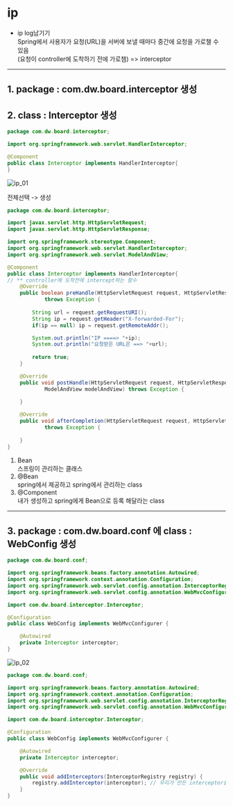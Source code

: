 # ip
- ip log남기기  
Spring에서 사용자가 요청(URL)을 서버에 보낼 때마다 중간에 요청을 가로챌 수 있음  
(요청이 controller에 도착하기 전에 가로챔) => interceptor

---
## 1. package : com.dw.board.interceptor 생성
## 2. class : Interceptor 생성
```java
package com.dw.board.interceptor;

import org.springframework.web.servlet.HandlerInterceptor;

@Component
public class Interceptor implements HandlerInterceptor{
}
```

![ip_01](/spring_study/img/ip_01.jpg)

전체선택 -> 생성

```java
package com.dw.board.interceptor;

import javax.servlet.http.HttpServletRequest;
import javax.servlet.http.HttpServletResponse;

import org.springframework.stereotype.Component;
import org.springframework.web.servlet.HandlerInterceptor;
import org.springframework.web.servlet.ModelAndView;

@Component
public class Interceptor implements HandlerInterceptor{
// ** controller에 도착전에 intercept하는 함수
	@Override
	public boolean preHandle(HttpServletRequest request, HttpServletResponse response, Object handler)
			throws Exception {
		
		String url = request.getRequestURI();
		String ip = request.getHeader("X-forwarded-For");
		if(ip == null) ip = request.getRemoteAddr(); 

		System.out.println("IP ====> "+ip);
		System.out.println("요청받은 URL은 ==> "+url);
		
		return true;
	}

	@Override
	public void postHandle(HttpServletRequest request, HttpServletResponse response, Object handler,
			ModelAndView modelAndView) throws Exception {
		
	}

	@Override
	public void afterCompletion(HttpServletRequest request, HttpServletResponse response, Object handler, Exception ex)
			throws Exception {
		
	}
}
```

1. Bean  
스프링이 관리하는 클래스
2. @Bean  
spring에서 제공하고 spring에서 관리하는 class
3. @Component  
내가 생성하고 spring에게 Bean으로 등록 해달라는 class

---

## 3. package : com.dw.board.conf 에 class : WebConfig 생성

```java
package com.dw.board.conf;

import org.springframework.beans.factory.annotation.Autowired;
import org.springframework.context.annotation.Configuration;
import org.springframework.web.servlet.config.annotation.InterceptorRegistry;
import org.springframework.web.servlet.config.annotation.WebMvcConfigurer;

import com.dw.board.interceptor.Interceptor;

@Configuration
public class WebConfig implements WebMvcConfigurer {

	@Autowired
	private Interceptor interceptor;	
}
```

![ip_02](/spring_study/img/ip_02.jpg)

```java
package com.dw.board.conf;

import org.springframework.beans.factory.annotation.Autowired;
import org.springframework.context.annotation.Configuration;
import org.springframework.web.servlet.config.annotation.InterceptorRegistry;
import org.springframework.web.servlet.config.annotation.WebMvcConfigurer;

import com.dw.board.interceptor.Interceptor;

@Configuration
public class WebConfig implements WebMvcConfigurer {

	@Autowired
	private Interceptor interceptor;

	@Override
	public void addInterceptors(InterceptorRegistry registry) {
		registry.addInterceptor(interceptor); // 우리가 만든 interceptor를 spring에 등록
	}
}
```